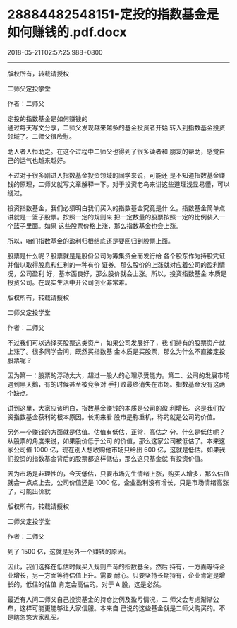 # 28884482548151-定投的指数基金是如何赚钱的.pdf.docx

2018-05-21T02:57:25.988+0800

----

版权所有，转载请授权

二师父定投学堂

作者：二师父

定投的指数基金是如何赚钱的   
通过每天写文分享，二师父发现越来越多的基金投资者开始 转入到指数基金投资领域了。二师父很欣慰。 

助人者人恒助之。在这个过程中二师父也得到了很多读者和 朋友的帮助，感觉自己的运气也越来越好。 

不过对于很多刚进入指数基金投资领域的同学来说，可能还 是不知道指数基金赚钱的原理，二师父就写文章解释一下。对于投资老鸟来讲这些道理浅显易懂，可以绕过。 

投资指数基金，我们必须明白我们买入的指数基金究竟是什 么。指数基金简单点讲就是一篮子股票。按照一定的规则来 把一定数量的股票按照一定的比例装入一个篮子里面。如果 这些股票价格上涨，那么指数基金也会上涨。 

所以，咱们指数基金的盈利归根结底还是要回归到股票上面。

股票是什么呢？股票就是是股份公司为筹集资金而发行给 各个股东作为持股凭证并借以取得股息和红利的一种有价 证券。那么股价的上涨就对应着公司的盈利情况，公司盈利 好，基本面良好，那么股价就会上涨。所以，投资指数基金 本质是投资公司。在现实生活中开公司创业非常难。 

版权所有，转载请授权

二师父定投学堂

作者：二师父

不过我们可以选择买股票这类资产，如果公司发展好了，我 们持有的股票资产就上涨了。很多同学会问，既然买指数基 金本质是买股票，那么为什么不直接定投股票呢？ 

因为第一：股票的浮动太大，超过一般人的心理承受能力。第二、公司的发展市场遇到黑天鹅，有的时候甚至被竞争对 手打败最终消失在市场。指数基金没有这两个缺点。 

讲到这里，大家应该明白，指数基金赚钱的本质是公司的盈 利增长。这是我们投资指数基金获利的根本原因。长期来看 股市是称重机，称的就是公司的价值。 

另外一个赚钱的方面就是估值。估值有低估，正常，高估之 分。什么是低估呢？从股票的角度来说，如果股价低于公司 的价值，那么这家公司被低估了。本来这家公司值 1000 亿，现在别人想收购他市场只给出 600 亿，这就是低估。如果我 们投资的指数基金背后的股票都这样低估，那么这只基金就 有投资价值。 

因为市场是非理性的，今天低估，只要市场先生情绪上涨，购买人增多，那么估值就会一点点上去，公司价值还是 1000 亿，企业盈利没有增长，只是市场情绪高涨了，可能出价就

版权所有，转载请授权

二师父定投学堂

作者：二师父

到了 1500 亿，这就是另外一个赚钱的原因。 

因此，我们选择在低估时候买入规则严苛的指数基金。然后 持有，一方面等待企业增长，另一方面等待估值上升。需要 耐心。只要坚持长期持有，企业肯定是增长的，低估的估值 肯定会高估的。对于 A 股，这是必然。 

最近有人问二师父自己投资基金的持仓比例及盈亏情况，二 师父会考虑渐渐公布，这样可能更能够让大家信服。本来自 己说的这些基金就是二师父购买的。不是瞎忽悠大家乱买。 

